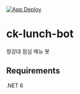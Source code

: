 [![App Deploy](https://github.com/pid011/ck-lunch-bot/actions/workflows/deploy.yml/badge.svg)](https://github.com/pid011/ck-lunch-bot/actions/workflows/deploy.yml)
# ck-lunch-bot

청강대 점심 메뉴 봇

## Requirements

.NET 6
